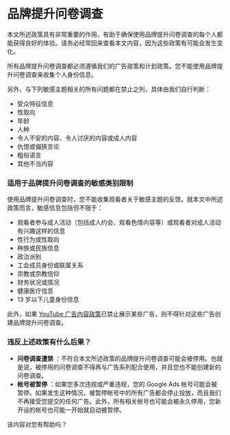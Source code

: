 # 品牌提升问卷调查

本文所述政策具有非常重要的作用，有助于确保使用品牌提升问卷调查的每个人都能获得良好的体验。请务必经常回来查看本文内容，因为这些政策有可能会发生变化。

所有品牌提升问卷调查都必须遵循我们的广告政策和计划政策。您不能使用品牌提升问卷调查来收集个人身份信息。

另外，与下列敏感主题相关的所有问题都在禁止之列，具体由我们自行判断：

* 受众特征信息
* 性取向
* 年龄
* 人种
* 令人不安的内容、令人讨厌的内容或成人内容
* 仇恨或偏狭言论
* 粗俗语言
* 其他不当内容

### 适用于品牌提升问卷调查的敏感类别限制

使用品牌提升问卷调查时，您不能收集观看者关于敏感主题的反馈。就本文中所述政策而言，敏感信息包括但不限于：

* 观看者参与成人活动（包括成人约会、观看色情内容等）或观看者对成人活动有兴趣这样的信息
* 性行为或性取向
* 种族或民族信息
* 政治派别
* 工会成员身份或联属关系
* 宗教或宗教信仰
* 财务状况或情况
* 健康医疗信息
* 13 岁以下儿童身份信息

此外，如果 [YouTube 广告内容政策](https://support.google.com/youtube/answer/188570)已禁止展示某些广告，则不得针对这些广告创建品牌提升问卷调查。

### 违反上述政策有什么后果？

* **问卷调查遭禁** ：不符合本文所述政策的品牌提升问卷调查可能会被停用。也就是说，被停用的问卷调查不得再与广告系列配合使用，并且您也不能创建新的问卷调查。
* **帐号被暂停** ：如果您多次违规或严重违规，您的 Google Ads 帐号可能会被暂停。如果发生这种情况，被暂停帐号中的所有广告都会停止投放，而且我们不再接受您提交的任何广告。此外，所有相关帐号也可能会被永久停用，您新开设的帐号也可能一开始就自动被暂停。

该内容对您有帮助吗？
